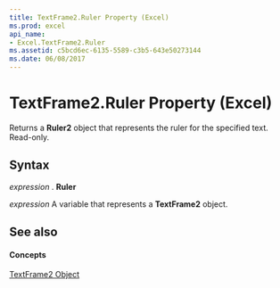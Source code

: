 ```yaml
---
title: TextFrame2.Ruler Property (Excel)
ms.prod: excel
api_name:
- Excel.TextFrame2.Ruler
ms.assetid: c5bcd6ec-6135-5589-c3b5-643e50273144
ms.date: 06/08/2017
---
```



# TextFrame2.Ruler Property (Excel)

Returns a **Ruler2** object that represents the ruler for the specified text. Read-only.


## Syntax

 _expression_ . **Ruler**

 _expression_ A variable that represents a **TextFrame2** object.


## See also


#### Concepts


[TextFrame2 Object](textframe2-object-excel.md)

